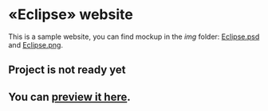 
# «Eclipse» website
This is a sample website, you can find mockup in the *img* folder: [Eclipse.psd](https://github.com/michas-yoo/eclipse/blob/master/Eclipse.psd) and [Eclipse.png](https://github.com/michas-yoo/eclipse/blob/master/Eclipse.png). 

## Project is not ready yet

## You can [preview it here](https://michas-yoo.github.io/Eclipse).
